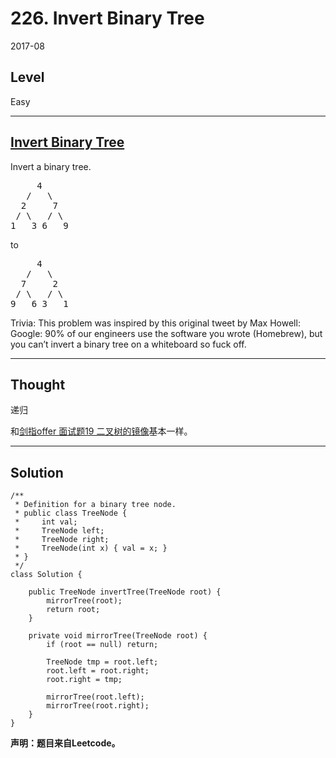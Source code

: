 # 226. Invert Binary Tree

2017-08


## Level

Easy


---


## [Invert Binary Tree](https://leetcode.com/problems/invert-binary-tree/)

Invert a binary tree.
<pre>
     4
   /   \
  2     7
 / \   / \
1   3 6   9
</pre>

to

<pre>
     4
   /   \
  7     2
 / \   / \
9   6 3   1
</pre>

Trivia:
This problem was inspired by this original tweet by Max Howell:
Google: 90% of our engineers use the software you wrote (Homebrew), but you can’t invert a binary tree on a whiteboard so fuck off.


---


## Thought

递归

和[剑指offer 面试题19 二叉树的镜像](http://blog.csdn.net/liyazhou0215/article/details/72780580)基本一样。


---


## Solution


```
/**
 * Definition for a binary tree node.
 * public class TreeNode {
 *     int val;
 *     TreeNode left;
 *     TreeNode right;
 *     TreeNode(int x) { val = x; }
 * }
 */
class Solution {
    
    public TreeNode invertTree(TreeNode root) {
        mirrorTree(root);
        return root;
    }
    
    private void mirrorTree(TreeNode root) {
        if (root == null) return;
        
        TreeNode tmp = root.left;
        root.left = root.right;
        root.right = tmp;
        
        mirrorTree(root.left);
        mirrorTree(root.right);
    }
}
```


**声明：题目来自Leetcode。**